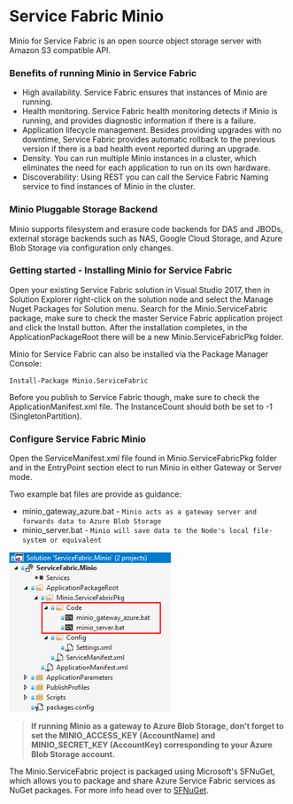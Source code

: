 Service Fabric Minio 
==============================================
Minio for Service Fabric is an open source object storage server with Amazon S3 compatible API.

### Benefits of running Minio in Service Fabric
 * High availability. Service Fabric ensures that instances of Minio are running.
 * Health monitoring. Service Fabric health monitoring detects if Minio is running, and provides diagnostic information if there is a failure.
 * Application lifecycle management. Besides providing upgrades with no downtime, Service Fabric provides automatic rollback to the previous version if there is a bad health event reported during an upgrade.
 * Density. You can run multiple Minio instances in a cluster, which eliminates the need for each application to run on its own hardware.
 * Discoverability: Using REST you can call the Service Fabric Naming service to find instances of Minio in the cluster.

### Minio Pluggable Storage Backend
Minio supports filesystem and erasure code backends for DAS and JBODs, external storage backends such as NAS, Google Cloud Storage, and Azure Blob Storage via configuration only changes.

### Getting started - Installing Minio for Service Fabric

Open your existing Service Fabric solution in Visual Studio 2017, then in Solution Explorer right-click on the solution node and select the Manage Nuget Packages for Solution menu. Search for the Minio.ServiceFabric package, make sure to check the master Service Fabric application project and click the Install button. After the installation completes, in the ApplicationPackageRoot there will be a new Minio.ServiceFabricPkg folder.

Minio for Service Fabric can also be installed via the Package Manager Console:

```
Install-Package Minio.ServiceFabric
```

Before you publish to Service Fabric though, make sure to check the ApplicationManifest.xml file. The InstanceCount should both be set to -1 (SingletonPartition).

### Configure Service Fabric Minio 
Open the ServiceManifest.xml file found in Minio.ServiceFabricPkg folder and in the EntryPoint section elect to run Minio in either Gateway or Server mode.

Two example bat files are provide as guidance:

* minio_gateway_azure.bat - `Minio acts as a gateway server and forwards data to Azure Blob Storage`
* minio_server.bat - `Minio will save data to the Node's local file-system or equivalent`

![Minio.ServiceFabricPkg\Code folder](https://raw.githubusercontent.com/MedAnd/Minio.ServiceFabric/master/Code_folder.png)

> **If running Minio as a gateway to Azure Blob Storage, don't forget to set the MINIO_ACCESS_KEY (AccountName) and MINIO_SECRET_KEY (AccountKey) corresponding to your Azure Blob Storage account.**

The Minio.ServiceFabric project is packaged using Microsoft's SFNuGet, which allows you to package and share Azure Service Fabric services as NuGet packages. For more info head over to [SFNuGet](https://github.com/Azure/SFNuGet).